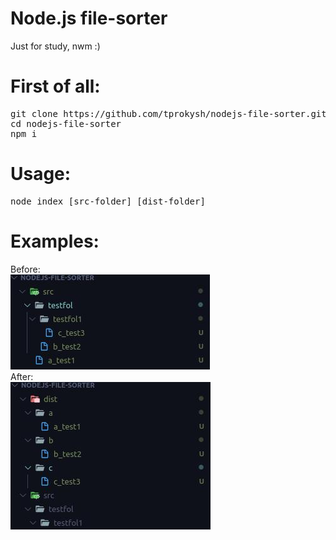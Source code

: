 # Node.js file-sorter

Just for study, nwm :)

# First of all:
<pre>
git clone https://github.com/tprokysh/nodejs-file-sorter.git
cd nodejs-file-sorter
npm i
</pre>

# Usage:
<pre>
node index [src-folder] [dist-folder]
</pre>

# Examples:
Before:
<br>
![Screenshot](ex1)
<br>
After:
<br>
![Screenshot](ex2)
